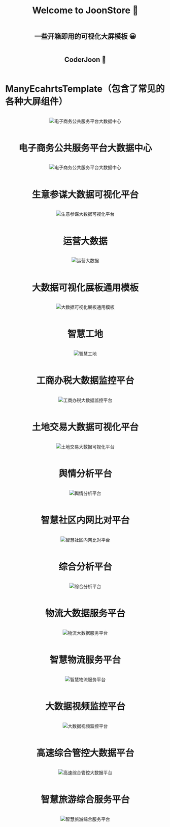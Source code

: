 <div  class="box"  style="    display: flex;    justify-content: center;    align-items: center;    flex-direction: column; ">  <h1 align="center">Welcome to JoonStore 👋</h1> 
     <h2 align="center"> 一些开箱即用的可视化大屏模板  😀</h2> 
     <h2 align="center"> CoderJoon  🐂</h2>

# ManyEcahrtsTemplate（包含了常见的各种大屏组件）

![电子商务公共服务平台大数据中心](https://github.com/Wnagfeng/ManyEcahrtsTemplate/blob/main/smart-b2b-template1/%E7%94%B5%E5%AD%90%E5%95%86%E5%8A%A1%E5%85%AC%E5%85%B1%E6%9C%8D%E5%8A%A1%E5%B9%B3%E5%8F%B0%E5%A4%A7%E6%95%B0%E6%8D%AE%E4%B8%AD%E5%BF%83.png)
# 电子商务公共服务平台大数据中心
![电子商务公共服务平台大数据中心](https://github.com/Wnagfeng/ManyEcahrtsTemplate/blob/main/smart-b2b-template2/%E7%94%9F%E6%84%8F%E5%8F%82%E8%B0%8B%E5%A4%A7%E6%95%B0%E6%8D%AE%E5%8F%AF%E8%A7%86%E5%8C%96%E5%B9%B3%E5%8F%B0.png)
# 生意参谋大数据可视化平台
![生意参谋大数据可视化平台](https://github.com/Wnagfeng/ManyEcahrtsTemplate/blob/main/smart-b2b-template3/%E8%BF%90%E8%90%A5%E5%A4%A7%E6%95%B0%E6%8D%AE.png)
# 运营大数据
![运营大数据](https://github.com/Wnagfeng/ManyEcahrtsTemplate/blob/main/smart-city-template1/%E5%A4%A7%E6%95%B0%E6%8D%AE%E5%8F%AF%E8%A7%86%E5%8C%96%E5%B1%95%E6%9D%BF%E9%80%9A%E7%94%A8%E6%A8%A1%E6%9D%BF.png)
# 大数据可视化展板通用模板
![大数据可视化展板通用模板](https://github.com/Wnagfeng/ManyEcahrtsTemplate/blob/main/smart-city-template2/%E6%99%BA%E6%85%A7%E5%B7%A5%E5%9C%B0.png)
# 智慧工地
![智慧工地](https://github.com/Wnagfeng/ManyEcahrtsTemplate/blob/main/smart-gov-template1/%E5%B7%A5%E5%95%86%E5%8A%9E%E7%A8%8E%E5%A4%A7%E6%95%B0%E6%8D%AE%E7%9B%91%E6%8E%A7%E5%B9%B3%E5%8F%B0.png)
# 工商办税大数据监控平台
![工商办税大数据监控平台](https://github.com/Wnagfeng/ManyEcahrtsTemplate/blob/main/smart-gov-template2/%E5%9C%9F%E5%9C%B0%E4%BA%A4%E6%98%93%E5%A4%A7%E6%95%B0%E6%8D%AE%E5%8F%AF%E8%A7%86%E5%8C%96%E5%B9%B3%E5%8F%B0.png)
# 土地交易大数据可视化平台
![土地交易大数据可视化平台](https://github.com/Wnagfeng/ManyEcahrtsTemplate/blob/main/smart-gov-template3/%E8%88%86%E6%83%85%E5%88%86%E6%9E%90%E5%B9%B3%E5%8F%B0.png)
# 舆情分析平台
![舆情分析平台](https://github.com/Wnagfeng/ManyEcahrtsTemplate/blob/main/smart-gov-template4/%E6%99%BA%E6%85%A7%E7%A4%BE%E5%8C%BA%E5%86%85%E7%BD%91%E6%AF%94%E5%AF%B9%E5%B9%B3%E5%8F%B0.png)

# 智慧社区内网比对平台
![智慧社区内网比对平台](https://github.com/Wnagfeng/ManyEcahrtsTemplate/blob/main/smart-gov-template5/%E7%BB%BC%E5%90%88%E5%88%86%E6%9E%90%E5%B9%B3%E5%8F%B0.png)
# 综合分析平台
![综合分析平台](https://github.com/Wnagfeng/ManyEcahrtsTemplate/blob/main/smart-logistics-template1/%E7%89%A9%E6%B5%81%E5%A4%A7%E6%95%B0%E6%8D%AE%E6%9C%8D%E5%8A%A1%E5%B9%B3%E5%8F%B0.png)
# 物流大数据服务平台
![物流大数据服务平台](https://github.com/Wnagfeng/ManyEcahrtsTemplate/blob/main/smart-logistics-template2/%E6%99%BA%E6%85%A7%E7%89%A9%E6%B5%81%E6%9C%8D%E5%8A%A1%E5%B9%B3%E5%8F%B0.png)
# 智慧物流服务平台
![智慧物流服务平台](https://github.com/Wnagfeng/ManyEcahrtsTemplate/blob/main/smart-traffic-template1/%E5%A4%A7%E6%95%B0%E6%8D%AE%E8%A7%86%E9%A2%91%E7%9B%91%E6%8E%A7%E5%B9%B3%E5%8F%B0.png)
# 大数据视频监控平台
![大数据视频监控平台](https://github.com/Wnagfeng/ManyEcahrtsTemplate/blob/main/smart-traffic-template1/%E5%A4%A7%E6%95%B0%E6%8D%AE%E8%A7%86%E9%A2%91%E7%9B%91%E6%8E%A7%E5%B9%B3%E5%8F%B0.png)
# 高速综合管控大数据平台
![高速综合管控大数据平台](https://github.com/Wnagfeng/ManyEcahrtsTemplate/blob/main/smart-traffic-template2/%E9%AB%98%E9%80%9F%E7%BB%BC%E5%90%88%E7%AE%A1%E6%8E%A7%E5%A4%A7%E6%95%B0%E6%8D%AE%E5%B9%B3%E5%8F%B0.png)
# 智慧旅游综合服务平台
![智慧旅游综合服务平台](https://github.com/Wnagfeng/ManyEcahrtsTemplate/blob/main/smart-traffic-template3/%E6%99%BA%E6%85%A7%E6%97%85%E6%B8%B8%E7%BB%BC%E5%90%88%E6%9C%8D%E5%8A%A1%E5%B9%B3%E5%8F%B0.png)

